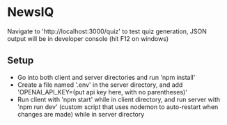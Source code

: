 # NewsIQ

Navigate to 'http://localhost:3000/quiz' to test quiz generation, JSON output will be in developer console (hit F12 on windows)

## Setup

- Go into both client and server directories and run 'npm install'
- Create a file named '.env' in the server directory, and add 'OPENAI_API_KEY=(put api key here, with no parentheses)'
- Run client with 'npm start' while in client directory, and run server with 'npm run dev' (custom script that uses nodemon to auto-restart when changes are made) while in server directory
